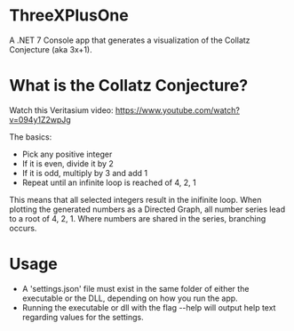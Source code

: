 # ThreeXPlusOne

A .NET 7 Console app that generates a visualization of the Collatz Conjecture (aka 3x+1).

# What is the Collatz Conjecture?

Watch this Veritasium video: https://www.youtube.com/watch?v=094y1Z2wpJg

The basics:

* Pick any positive integer
* If it is even, divide it by 2
* If it is odd, multiply by 3 and add 1
* Repeat until an infinite loop is reached of 4, 2, 1

This means that all selected integers result in the inifinite loop. When plotting the generated numbers as a Directed Graph, all number series lead to a root of 4, 2, 1. Where numbers are shared in the series, branching occurs.

# Usage

* A 'settings.json' file must exist in the same folder of either the executable or the DLL, depending on how you run the app.
* Running the executable or dll with the flag --help will output help text regarding values for the settings.
